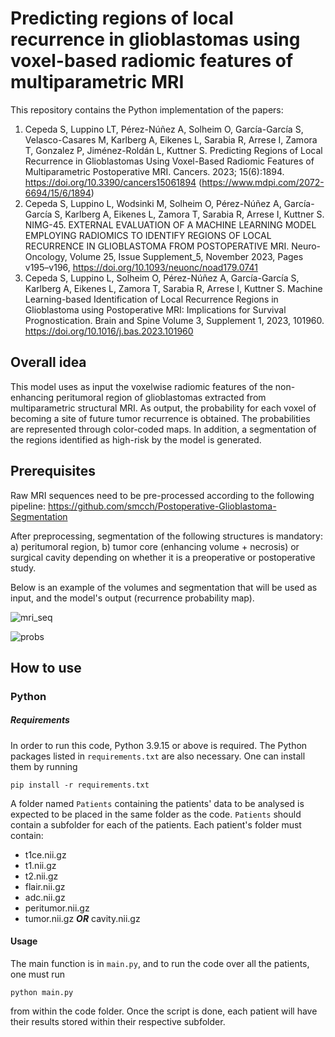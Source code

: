 # Predicting regions of local recurrence in glioblastomas using voxel-based radiomic features of multiparametric MRI

This repository contains the Python implementation of the papers: 
1) Cepeda S, Luppino LT, Pérez-Núñez A, Solheim O, García-García S, Velasco-Casares M, Karlberg A, Eikenes L, Sarabia R, Arrese I, Zamora T, Gonzalez P, Jiménez-Roldán L, Kuttner S. Predicting Regions of Local Recurrence in Glioblastomas Using Voxel-Based Radiomic Features of Multiparametric Postoperative MRI. Cancers. 2023; 15(6):1894. https://doi.org/10.3390/cancers15061894 (https://www.mdpi.com/2072-6694/15/6/1894)
2) Cepeda S, Luppino L, Wodsinki M, Solheim O, Pérez-Núñez A, García-García S, Karlberg A, Eikenes L, Zamora T, Sarabia R, Arrese I, Kuttner S. NIMG-45. EXTERNAL EVALUATION OF A MACHINE LEARNING MODEL EMPLOYING RADIOMICS TO IDENTIFY REGIONS OF LOCAL RECURRENCE IN GLIOBLASTOMA FROM POSTOPERATIVE MRI. Neuro-Oncology, Volume 25, Issue Supplement_5, November 2023, Pages v195–v196, https://doi.org/10.1093/neuonc/noad179.0741
3) Cepeda S, Luppino L, Solheim O, Pérez-Núñez A, García-García S, Karlberg A, Eikenes L, Zamora T, Sarabia R, Arrese I, Kuttner S. Machine Learning-based Identification of Local Recurrence Regions in Glioblastoma using Postoperative MRI: Implications for Survival Prognostication. Brain and Spine Volume 3, Supplement 1, 2023, 101960. https://doi.org/10.1016/j.bas.2023.101960

## Overall idea

This model uses as input the voxelwise radiomic features of the non-enhancing peritumoral region of glioblastomas extracted from multiparametric structural MRI. As output, the probability for each voxel of becoming a site of future tumor recurrence is obtained. The probabilities are represented through color-coded maps. In addition, a segmentation of the regions identified as high-risk by the model is generated.

## Prerequisites

Raw MRI sequences need to be pre-processed according to the following pipeline: https://github.com/smcch/Postoperative-Glioblastoma-Segmentation

After preprocessing, segmentation of the following structures is mandatory: a) peritumoral region, b) tumor core (enhancing volume + necrosis) or surgical cavity depending on whether it is a preoperative or postoperative study.

Below is an example of the volumes and segmentation that will be used as input, and the model's output (recurrence probability map).
 
![mri_seq](https://user-images.githubusercontent.com/87584415/232340667-c31257a7-b5dc-4e88-8808-c87eae353812.jpg)

![probs](https://user-images.githubusercontent.com/87584415/232340674-2867bfeb-de14-4b11-b0a3-3406db851b65.jpg)

## How to use

### Python

##### Requirements

In order to run this code, Python 3.9.15 or above is required. The Python packages listed in `requirements.txt` are also necessary. One can install them by running
```
pip install -r requirements.txt
```

A folder named `Patients` containing the patients' data to be analysed is expected to be placed in the same folder as the code. `Patients` should contain a subfolder for each of the patients. Each patient's folder must contain:

* t1ce.nii.gz
* t1.nii.gz
* t2.nii.gz
* flair.nii.gz
* adc.nii.gz
* peritumor.nii.gz
* tumor.nii.gz **_OR_** cavity.nii.gz


#### Usage

The main function is in `main.py`, and to run the code over all the patients, one must run 
```
python main.py
```
from within the code folder. Once the script is done, each patient will have their results stored within their respective subfolder.


